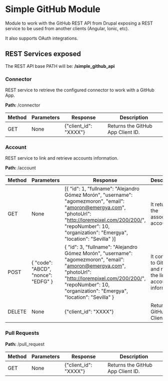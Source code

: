 # Simple GitHub Module

Module to work with the GitHub REST API from Drupal exposing a REST service to be used from another clients (Angular, Ionic, etc).

It also supports OAuth integrations.

## REST Services exposed

The REST API base PATH will be: **/simple_github_api**

### Connector

REST service to retrieve the configured connector to work with a GitHub App.

**Path:** /connector

| Method  | Parameters | Response | Description |
| ------------- | ------------- | ------------- | ------------- |
| GET  | None  | {"client_id": "XXXX"} | Returns the GitHub App Client ID.  |

### Account

REST service to link and retrieve accounts information.

**Path:** /account

| Method  | Parameters | Response | Description |
| ------------- | ------------- | ------------- | ------------- |
| GET  | None  | [{ "id": 1, "fullname": "Alejandro Gómez Morón", "username": "agomezmoron", "email": "amoron@emergya.com", "photoUrl": "http://lorempixel.com/200/200/", "repoNumber": 10, "organization": "Emergya", "location": "Sevilla" }] | It returns all the associated accounts  |
| POST  | { "code": "ABCD", "nonce": "EDFG" } | { "id": 3, "fullname": "Alejandro Gómez Morón", "username": "agomezmoron", "email": "amoron@emergya.com", "photoUrl": "http://lorempixel.com/200/200/", "repoNumber": 10, "organization": "Emergya", "location": "Sevilla" } | It connects to GitHub and returns the linked account information.  | 
| DELETE  | None  | {"client_id": "XXXX"} | Returns the GitHub App Client ID.  |

### Pull Requests

**Path:** /pull_request

| Method  | Parameters | Response | Description |
| ------------- | ------------- | ------------- | ------------- |
| GET  | None  | {"client_id": "XXXX"} | Returns the GitHub App Client ID.  |